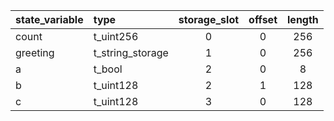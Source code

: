| state_variable | type | storage_slot | offset | length |
| :------------- | :--- | :----------: | :----: | :----: |
| count | t_uint256 | 0 | 0 | 256 |
| greeting | t_string_storage | 1 | 0 | 256 |
| a | t_bool | 2 | 0 | 8 |
| b | t_uint128 | 2 | 1 | 128 |
| c | t_uint128 | 3 | 0 | 128 |
